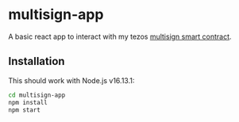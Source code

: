 # multisign-app

A basic react app to interact with my tezos [multisign smart contract](https://github.com/jagracar/tezos-smart-contracts/blob/main/python/contracts/multisignWalletContract.py).

## Installation

This should work with Node.js v16.13.1:

```bash
cd multisign-app
npm install
npm start
```
